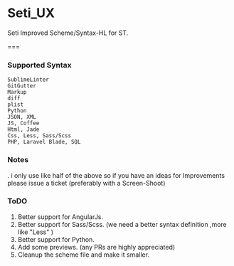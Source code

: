 # Seti_UX

Seti Improved Scheme/Syntax-HL for ST.

===

### Supported Syntax
```
SublimeLinter
GitGutter
Markup
diff
plist
Python
JSON, XML
JS, Coffee
Html, Jade
Css, Less, Sass/Scss
PHP, Laravel Blade, SQL
```

### Notes

. i only use like half of the above so if you have an ideas for Improvements please issue a ticket (preferably with a Screen-Shoot)

### ToDO

1. Better support for AngularJs.
2. Better support for Sass/Scss. (we need a better syntax definition ,more like "Less" )
3. Better support for Python.
4. Add some previews. (any PRs are highly appreciated)
5. Cleanup the scheme file and make it smaller.
